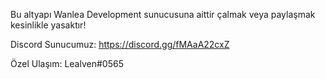 Bu altyapı Wanlea Development sunucusuna aittir çalmak veya paylaşmak kesinlikle yasaktır!

Discord Sunucumuz: https://discord.gg/fMAaA22cxZ

Özel Ulaşım: Lealven#0565